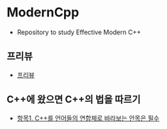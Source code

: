 # ModernCpp
- Repository to study Effective Modern C++

## 프리뷰
- [프리뷰](/Chapter0/Chapter0.md)

## C++에 왔으면 C++의 법을 따르기
- [항목1. C++를 언어들의 연합체로 바라보는 안목은 필수](/Chapter1/Item1.md)